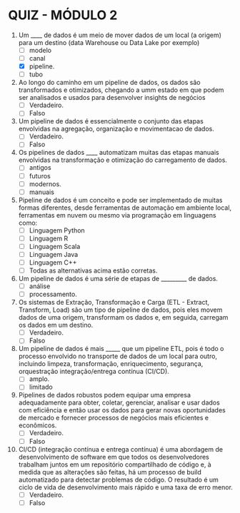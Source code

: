 # QUIZ - MÓDULO 2

1) Um ____ de dados é um meio de mover dados de um local (a origem) para um destino (data Warehouse ou Data Lake por exemplo)
    - [ ] modelo
    - [ ] canal
    - [x] pipeline.
    - [ ] tubo

2) Ao longo do caminho em um pipeline de dados, os dados são transformados e otimizados, chegando a umm estado em que podem ser analisados e usados para desenvolver insights de negócios
    - [ ] Verdadeiro.
    - [ ] Falso

3) Um pipeline de dados é essencialmente o conjunto das etapas envolvidas na agregação, organização e movimentacao de dados.
   - [ ] Verdadeiro.
   - [ ] Falso

4) Os pipelines de dados ____ automatizam muitas das etapas manuais envolvidas na transformação e otimização do carregamento de dados.
    - [ ] antigos
    - [ ] futuros
    - [ ] modernos.
    - [ ] manuais

5) Pipeline de dados é um conceito e pode ser implementado de muitas formas diferentes, desde ferramentas de automação em ambiente local, ferramentas em nuvem ou mesmo via programação em linguagens como:
    - [ ] Linguagem Python
    - [ ] Linguagem R
    - [ ] Linguagem Scala
    - [ ] Linguagem Java
    - [ ] Linguagem C++
    - [ ] Todas as alternativas acima estão corretas.

6) Um pipeline de dados é uma série de etapas de _________ de dados.
    - [ ] análise
    - [ ] processamento.

7) Os sistemas de Extração, Transformação e Carga (ETL - Extract, Transform, Load) são um tipo de pipeline de dados, pois eles movem dados de uma origem, transformam os dados e, em seguida, carregam os dados em um destino.
   - [ ] Verdadeiro.
   - [ ] Falso

8) Um pipeline de dados é mais _____ que um pipeline ETL, pois é todo o processo envolvido no transporte de dados de um local para outro, incluindo limpeza, transformação, enriquecimento, segurança, orquestração integração/entrega contínua (CI/CD).
    - [ ] amplo.
    - [ ] limitado

9) Pipelines de dados robustos podem equipar uma empresa adequadamente para obter, coletar, gerenciar, analisar e usar dados com eficiência e então usar os dados para gerar novas oportunidades de mercado e fornecer processos de negócios mais eficientes e econômicos.
    - [ ] Verdadeiro.
    - [ ] Falso

10) CI/CD (integração contínua e entrega contínua) é uma abordagem de desenvolvimento de software em que todos os desenvolvedores trabalham juntos em um repositório compartilhado de código e, à medida que as alterações são feitas, há um processo de build automatizado para detectar problemas de código. O resultado é um ciclo de vida de desenvolvimento mais rápido e uma taxa de erro menor.
    - [ ] Verdadeiro.
    - [ ] Falso
